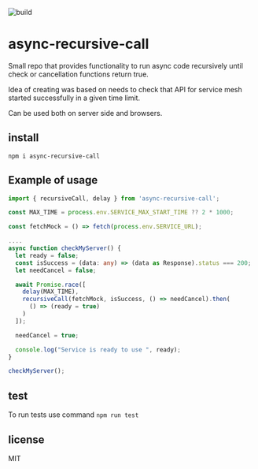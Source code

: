 ![build](https://github.com/ilyasf/async-recursive-call/actions/workflows/build-check.yml/badge.svg)

# async-recursive-call

Small repo that provides functionality to run async code recursively
until check or cancellation functions return true.

Idea of creating was based on needs to check that API for service mesh started successfully
in a given time limit.

Can be used both on server side and browsers.

## install

`npm i async-recursive-call`

## Example of usage

```typescript
import { recursiveCall, delay } from 'async-recursive-call';

const MAX_TIME = process.env.SERVICE_MAX_START_TIME ?? 2 * 1000;

const fetchMock = () => fetch(process.env.SERVICE_URL);

....
async function checkMyServer() {
  let ready = false;
  const isSuccess = (data: any) => (data as Response).status === 200;
  let needCancel = false;

  await Promise.race([
    delay(MAX_TIME),
    recursiveCall(fetchMock, isSuccess, () => needCancel).then(
      () => (ready = true)
    )
  ]);

  needCancel = true;

  console.log("Service is ready to use ", ready);
}

checkMyServer();
```

## test

To run tests use command
`npm run test`

## license

MIT
